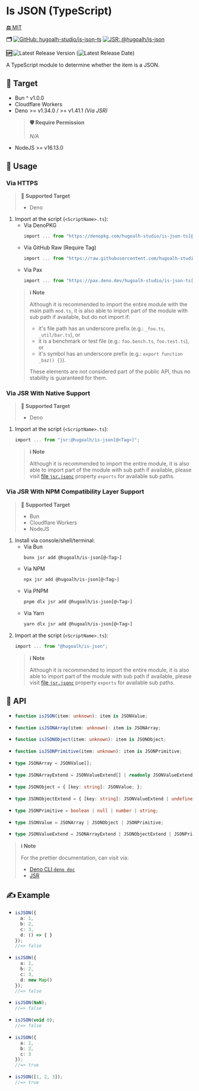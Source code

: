 # Is JSON (TypeScript)

[**⚖️** MIT](./LICENSE.md)

**🗂️**
[![GitHub: hugoalh-studio/is-json-ts](https://img.shields.io/badge/hugoalh--studio/is--json--ts-181717?logo=github&logoColor=ffffff&style=flat "GitHub: hugoalh-studio/is-json-ts")](https://github.com/hugoalh-studio/is-json-ts)
[![JSR: @hugoalh/is-json](https://img.shields.io/badge/JSR-@hugoalh/is--json-F7DF1E?labelColor=F7DF1E&logoColor=000000&style=flat "JSR: @hugoalh/is-json")](https://jsr.io/@hugoalh/is-json)

**🆙** ![Latest Release Version](https://img.shields.io/github/release/hugoalh-studio/is-json-ts?sort=semver&color=2187C0&label=&style=flat "Latest Release Version") (![Latest Release Date](https://img.shields.io/github/release-date/hugoalh-studio/is-json-ts?color=2187C0&label=&style=flat "Latest Release Date"))

A TypeScript module to determine whether the item is a JSON.

## 🎯 Target

- Bun ^ v1.0.0
- Cloudflare Workers
- Deno >= v1.34.0 / >= v1.41.1 *(Via JSR)*
  > **🛡️ Require Permission**
  >
  > *N/A*
- NodeJS >= v16.13.0

## 🔰 Usage

### Via HTTPS

> **🎯 Supported Target**
>
> - Deno

1. Import at the script (`<ScriptName>.ts`):
    - Via DenoPKG
      ```ts
      import ... from "https://denopkg.com/hugoalh-studio/is-json-ts[@<Tag>]/mod.ts";
      ```
    - Via GitHub Raw (Require Tag)
      ```ts
      import ... from "https://raw.githubusercontent.com/hugoalh-studio/is-json-ts/<Tag>/mod.ts";
      ```
    - Via Pax
      ```ts
      import ... from "https://pax.deno.dev/hugoalh-studio/is-json-ts[@<Tag>]/mod.ts";
      ```
    > **ℹ️ Note**
    >
    > Although it is recommended to import the entire module with the main path `mod.ts`, it is also able to import part of the module with sub path if available, but do not import if:
    >
    > - it's file path has an underscore prefix (e.g.: `_foo.ts`, `_util/bar.ts`), or
    > - it is a benchmark or test file (e.g.: `foo.bench.ts`, `foo.test.ts`), or
    > - it's symbol has an underscore prefix (e.g.: `export function _baz() {}`).
    >
    > These elements are not considered part of the public API, thus no stability is guaranteed for them.

### Via JSR With Native Support

> **🎯 Supported Target**
>
> - Deno

1. Import at the script (`<ScriptName>.ts`):
    ```ts
    import ... from "jsr:@hugoalh/is-json[@<Tag>]";
    ```
    > **ℹ️ Note**
    >
    > Although it is recommended to import the entire module, it is also able to import part of the module with sub path if available, please visit [file `jsr.jsonc`](./jsr.jsonc) property `exports` for available sub paths.

### Via JSR With NPM Compatibility Layer Support

> **🎯 Supported Target**
>
> - Bun
> - Cloudflare Workers
> - NodeJS

1. Install via console/shell/terminal:
    - Via Bun
      ```sh
      bunx jsr add @hugoalh/is-json[@<Tag>]
      ```
    - Via NPM
      ```sh
      npx jsr add @hugoalh/is-json[@<Tag>]
      ```
    - Via PNPM
      ```sh
      pnpm dlx jsr add @hugoalh/is-json[@<Tag>]
      ```
    - Via Yarn
      ```sh
      yarn dlx jsr add @hugoalh/is-json[@<Tag>]
      ```
2. Import at the script (`<ScriptName>.ts`):
    ```ts
    import ... from "@hugoalh/is-json";
    ```
    > **ℹ️ Note**
    >
    > Although it is recommended to import the entire module, it is also able to import part of the module with sub path if available, please visit [file `jsr.jsonc`](./jsr.jsonc) property `exports` for available sub paths.

## 🧩 API

- ```ts
  function isJSON(item: unknown): item is JSONValue;
  ```
- ```ts
  function isJSONArray(item: unknown): item is JSONArray;
  ```
- ```ts
  function isJSONObject(item: unknown): item is JSONObject;
  ```
- ```ts
  function isJSONPrimitive(item: unknown): item is JSONPrimitive;
  ```
- ```ts
  type JSONArray = JSONValue[];
  ```
- ```ts
  type JSONArrayExtend = JSONValueExtend[] | readonly JSONValueExtend[];
  ```
- ```ts
  type JSONObject = { [key: string]: JSONValue; };
  ```
- ```ts
  type JSONObjectExtend = { [key: string]: JSONValueExtend | undefined; };
  ```
- ```ts
  type JSONPrimitive = boolean | null | number | string;
  ```
- ```ts
  type JSONValue = JSONArray | JSONObject | JSONPrimitive;
  ```
- ```ts
  type JSONValueExtend = JSONArrayExtend | JSONObjectExtend | JSONPrimitive;
  ```

> **ℹ️ Note**
>
> For the prettier documentation, can visit via:
>
> - [Deno CLI `deno doc`](https://deno.land/manual/tools/documentation_generator)
> - [JSR](https://jsr.io/@hugoalh/is-json)

## ✍️ Example

- ```ts
  isJSON({
    a: 1,
    b: 2,
    c: 3,
    d: () => { }
  });
  //=> false
  ```
- ```ts
  isJSON({
    a: 1,
    b: 2,
    c: 3,
    d: new Map()
  });
  //=> false
  ```
- ```ts
  isJSON(NaN);
  //=> false
  ```
- ```ts
  isJSON(void 0);
  //=> false
  ```
- ```ts
  isJSON({
    a: 1,
    b: 2,
    c: 3
  });
  //=> true
  ```
- ```ts
  isJSON([1, 2, 3]);
  //=> true
  ```
